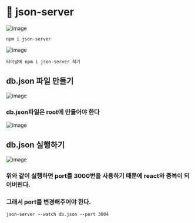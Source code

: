 # 🌸 json-server
![image](https://github.com/hyejin192/react_basic/assets/129017064/14f8e131-817a-48d3-82bf-774fd3f3fd8f)

    npm i json-server
    
![image](https://github.com/hyejin192/react_basic/assets/129017064/60656823-280f-4824-bc8f-2955d8fb7308)

    터미널에 npm i json-server 적기
    
## db.json 파일 만들기    
![image](https://github.com/hyejin192/react_basic/assets/129017064/b5b313f4-3227-40b5-a879-1505b5efdfb5)

### db.json파일은 root에 만들어야 한다
![image](https://github.com/hyejin192/react_basic/assets/129017064/9d30acca-23d8-4488-968c-d7a1f23dd951)

## db.json 실행하기
![image](https://github.com/hyejin192/react_basic/assets/129017064/c26c8c5c-c62b-4864-8289-f0da348e4bc7)

### 위와 같이 실행하면 port를 3000번을 사용하기 때문에 react와 중복이 되어버린다. 
### 그래서 port를 변경해주어야 한다.

    json-server --watch db.json --port 3004

